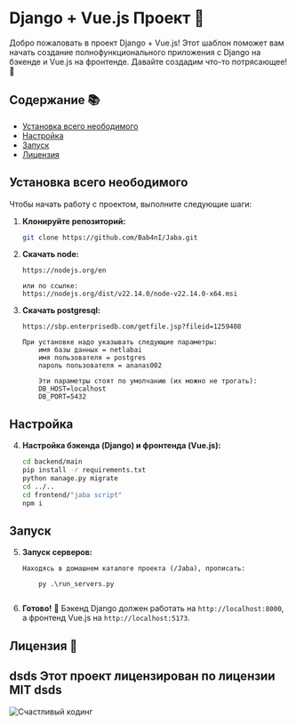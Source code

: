 # Django + Vue.js Проект 🚀

Добро пожаловать в проект Django + Vue.js! Этот шаблон поможет вам начать создание полнофункционального приложения с Django на бэкенде и Vue.js на фронтенде. Давайте создадим что-то потрясающее! 🎉

## Содержание 📚
- [Установка всего неободимого](#установка-всего-неободимого)
- [Настройка](#настройка)
- [Запуск](#запуск)
- [Лицензия](#лицензия-)

## Установка всего неободимого

Чтобы начать работу с проектом, выполните следующие шаги:

1. **Клонируйте репозиторий:**
    ```sh
    git clone https://github.com/Bab4nI/Jaba.git
    ```

2. **Скачать node:**
    ```
    https://nodejs.org/en

    или по ссылке:
    https://nodejs.org/dist/v22.14.0/node-v22.14.0-x64.msi
    ```

3. **Скачать postgresql:**
    ```
    https://sbp.enterprisedb.com/getfile.jsp?fileid=1259408
    
    При установке надо указывать следующие параметры:
        имя базы данных = netlabai
        имя пользователя = postgres
        пароль пользователя = ananas002

        Эти параметры стоят по умолчанию (их можно не трогать):
        DB_HOST=localhost
        DB_PORT=5432
    ```
## Настройка
4. **Настройка бэкенда (Django) и фронтенда (Vue.js):**
    ```sh
    cd backend/main
    pip install -r requirements.txt
    python manage.py migrate
    cd ../..
    cd frontend/"jaba script"
    npm i
    ```
## Запуск
5. **Запуск серверов:**
    ```
    Находясь в домашнем каталоге проекта (/Jaba), прописать:
        
        py .\run_servers.py
        
    ```

6. **Готово!** 🎉 Бэкенд Django должен работать на `http://localhost:8000`, а фронтенд Vue.js на `http://localhost:5173`.

## Лицензия 📄
dsds
Этот проект лицензирован по лицензии MIT
dsds
---

![Счастливый кодинг](https://gifs.obs.ru-moscow-1.hc.sbercloud.ru/49fde73c1c7716bc51af25ffe7a549e5a48087e125338952e4d0e1f404dfb302.gif)